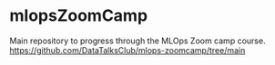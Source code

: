 # mlopsZoomCamp
Main repository to progress through the MLOps Zoom camp course. https://github.com/DataTalksClub/mlops-zoomcamp/tree/main
